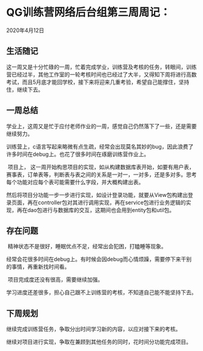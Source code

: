 # QG训练营网络后台组第三周周记：
2020年4月12日

## 生活随记

​	这一周又是十分忙碌的一周，忙着完成学业，训练营及考核的任务，转眼间，训练营已经过半，其他工作室的一轮考核时间也已经过了大半，又得知下周将进行高数考试，而且5月底才能回学校，接下来将迎来几重考验，希望自己能撑住，坚持住，继续下去。

## 一周总结

​	 学业上，这周又是忙于应付老师作业的一周，感觉自己仍然落下了一些，还是需要继续努力。

​	 训练营上，c语言写起来略微有点生疏，经常会出现莫名其妙的bug，因此浪费了许多时间在debug上。也花了很多时间在琢磨训练营作业上。

​	  项目上， 这一周开始构思项目的实现，如从构建数据库表开始，如要有用户表，赛事表，订单表等，判断表与表之间的关系是一对一，一对多，还是多对多。思考每个功能对应每个表可能需要什么字段，并大概构建出表。

​	  然后将项目分功能一步一步进行实现，如设计登录功能，就要从View包构建出登录页面，再在controller包对其进行调用实现，再在service包进行业务逻辑的实现，再在dao包进行与数据库的交互，这期间也会用到entity包和util包。

## 存在问题	 ##

​      精神状态不是很好，睡眠优点不足，经常出会犯困，打瞌睡等现象。

​	  经常会花很多时间在debug上。有时候会因debug而心情烦躁，需要停下来干别的事情，再重新找时间看。

​	  项目完成度还没有很高，需要继续加强。

​	  学习进度还差很多，担心自己跟不上训练营的考核，不知道自己能不能坚持下去。

## 下周规划

​	继续完成训练营任务，争取分出时间学习新的内容，以应对接下来的考核。	

​	继续对项目进行实现，争取在兼顾到其他任务的同时，花时间分功能完成项目。